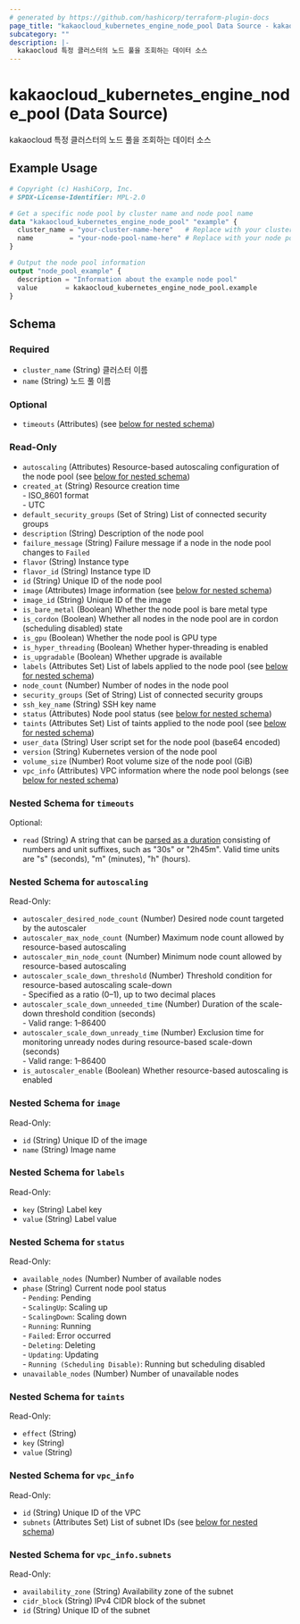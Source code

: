 ```yaml
---
# generated by https://github.com/hashicorp/terraform-plugin-docs
page_title: "kakaocloud_kubernetes_engine_node_pool Data Source - kakaocloud"
subcategory: ""
description: |-
  kakaocloud 특정 클러스터의 노드 풀을 조회하는 데이터 소스
---
```


# kakaocloud_kubernetes_engine_node_pool (Data Source)

kakaocloud 특정 클러스터의 노드 풀을 조회하는 데이터 소스

## Example Usage

```terraform
# Copyright (c) HashiCorp, Inc.
# SPDX-License-Identifier: MPL-2.0

# Get a specific node pool by cluster name and node pool name
data "kakaocloud_kubernetes_engine_node_pool" "example" {
  cluster_name = "your-cluster-name-here"   # Replace with your cluster name
  name         = "your-node-pool-name-here" # Replace with your node pool name
}

# Output the node pool information
output "node_pool_example" {
  description = "Information about the example node pool"
  value       = kakaocloud_kubernetes_engine_node_pool.example
}
```

<!-- schema generated by tfplugindocs -->
## Schema

### Required

- `cluster_name` (String) 클러스터 이름
- `name` (String) 노드 풀 이름

### Optional

- `timeouts` (Attributes) (see [below for nested schema](#nestedatt--timeouts))

### Read-Only

- `autoscaling` (Attributes) Resource-based autoscaling configuration of the node pool (see [below for nested schema](#nestedatt--autoscaling))
- `created_at` (String) Resource creation time <br/> - ISO_8601 format  <br/> - UTC
- `default_security_groups` (Set of String) List of connected security groups
- `description` (String) Description of the node pool
- `failure_message` (String) Failure message if a node in the node pool changes to `Failed`
- `flavor` (String) Instance type
- `flavor_id` (String) Instance type ID
- `id` (String) Unique ID of the node pool
- `image` (Attributes) Image information (see [below for nested schema](#nestedatt--image))
- `image_id` (String) Unique ID of the image
- `is_bare_metal` (Boolean) Whether the node pool is bare metal type
- `is_cordon` (Boolean) Whether all nodes in the node pool are in cordon (scheduling disabled) state
- `is_gpu` (Boolean) Whether the node pool is GPU type
- `is_hyper_threading` (Boolean) Whether hyper-threading is enabled
- `is_upgradable` (Boolean) Whether upgrade is available
- `labels` (Attributes Set) List of labels applied to the node pool (see [below for nested schema](#nestedatt--labels))
- `node_count` (Number) Number of nodes in the node pool
- `security_groups` (Set of String) List of connected security groups
- `ssh_key_name` (String) SSH key name
- `status` (Attributes) Node pool status (see [below for nested schema](#nestedatt--status))
- `taints` (Attributes Set) List of taints applied to the node pool (see [below for nested schema](#nestedatt--taints))
- `user_data` (String) User script set for the node pool (base64 encoded)
- `version` (String) Kubernetes version of the node pool
- `volume_size` (Number) Root volume size of the node pool (GiB)
- `vpc_info` (Attributes) VPC information where the node pool belongs (see [below for nested schema](#nestedatt--vpc_info))

<a id="nestedatt--timeouts"></a>
### Nested Schema for `timeouts`

Optional:

- `read` (String) A string that can be [parsed as a duration](https://pkg.go.dev/time#ParseDuration) consisting of numbers and unit suffixes, such as "30s" or "2h45m". Valid time units are "s" (seconds), "m" (minutes), "h" (hours).


<a id="nestedatt--autoscaling"></a>
### Nested Schema for `autoscaling`

Read-Only:

- `autoscaler_desired_node_count` (Number) Desired node count targeted by the autoscaler
- `autoscaler_max_node_count` (Number) Maximum node count allowed by resource-based autoscaling
- `autoscaler_min_node_count` (Number) Minimum node count allowed by resource-based autoscaling
- `autoscaler_scale_down_threshold` (Number) Threshold condition for resource-based autoscaling scale-down <br/> - Specified as a ratio (0–1), up to two decimal places
- `autoscaler_scale_down_unneeded_time` (Number) Duration of the scale-down threshold condition (seconds) <br/> - Valid range: 1–86400
- `autoscaler_scale_down_unready_time` (Number) Exclusion time for monitoring unready nodes during resource-based scale-down (seconds) <br/> - Valid range: 1–86400
- `is_autoscaler_enable` (Boolean) Whether resource-based autoscaling is enabled


<a id="nestedatt--image"></a>
### Nested Schema for `image`

Read-Only:

- `id` (String) Unique ID of the image
- `name` (String) Image name


<a id="nestedatt--labels"></a>
### Nested Schema for `labels`

Read-Only:

- `key` (String) Label key
- `value` (String) Label value


<a id="nestedatt--status"></a>
### Nested Schema for `status`

Read-Only:

- `available_nodes` (Number) Number of available nodes
- `phase` (String) Current node pool status <br/>- `Pending`: Pending <br/>- `ScalingUp`: Scaling up <br/>- `ScalingDown`: Scaling down <br/>- `Running`: Running <br/>- `Failed`: Error occurred <br/>- `Deleting`: Deleting  <br/>- `Updating`: Updating <br/>- `Running (Scheduling Disable)`: Running but scheduling disabled
- `unavailable_nodes` (Number) Number of unavailable nodes


<a id="nestedatt--taints"></a>
### Nested Schema for `taints`

Read-Only:

- `effect` (String)
- `key` (String)
- `value` (String)


<a id="nestedatt--vpc_info"></a>
### Nested Schema for `vpc_info`

Read-Only:

- `id` (String) Unique ID of the VPC
- `subnets` (Attributes Set) List of subnet IDs (see [below for nested schema](#nestedatt--vpc_info--subnets))

<a id="nestedatt--vpc_info--subnets"></a>
### Nested Schema for `vpc_info.subnets`

Read-Only:

- `availability_zone` (String) Availability zone of the subnet
- `cidr_block` (String) IPv4 CIDR block of the subnet
- `id` (String) Unique ID of the subnet
